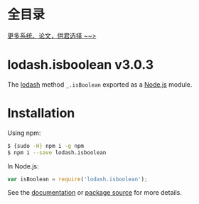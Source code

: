 # 全目录

[更多系统、论文，供君选择 ~~>](https://www.yuque.com/wisebit/blog)
# lodash.isboolean v3.0.3

The [lodash](https://lodash.com/) method `_.isBoolean` exported as a [Node.js](https://nodejs.org/) module.

# Installation

Using npm:
```bash
$ {sudo -H} npm i -g npm
$ npm i --save lodash.isboolean
```

In Node.js:
```js
var isBoolean = require('lodash.isboolean');
```

See the [documentation](https://lodash.com/docs#isBoolean) or [package source](https://github.com/lodash/lodash/blob/3.0.3-npm-packages/lodash.isboolean) for more details.
